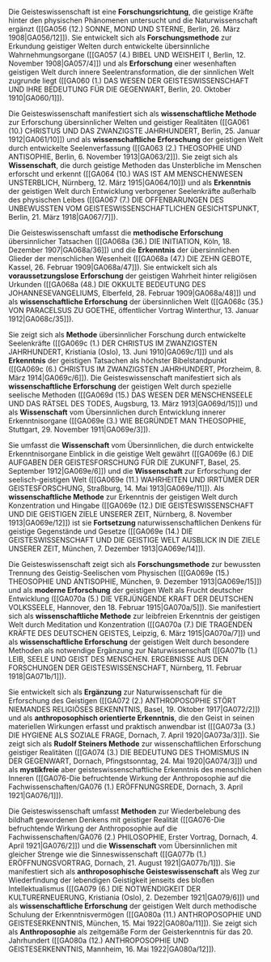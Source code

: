 
Die Geisteswissenschaft ist eine **Forschungsrichtung**, die geistige Kräfte hinter den physischen Phänomenen untersucht und die Naturwissenschaft ergänzt ([[GA056 (12.) SONNE, MOND UND STERNE, Berlin, 26. März 1908|GA056/12]]). Sie entwickelt sich als **Forschungsmethode** zur Erkundung geistiger Welten durch entwickelte übersinnliche Wahrnehmungsorgane ([[GA057 (4.) BIBEL UND WEISHEIT I, Berlin, 12. November 1908|GA057/4]]) und als **Erforschung** einer wesenhaften geistigen Welt durch innere Seelentransformation, die der sinnlichen Welt zugrunde liegt ([[GA060 (1.) DAS WESEN DER GEISTESWISSENSCHAFT UND IHRE BEDEUTUNG FÜR DIE GEGENWART, Berlin, 20. Oktober 1910|GA060/1]]).

Die Geisteswissenschaft manifestiert sich als **wissenschaftliche Methode** zur Erforschung übersinnlicher Welten und geistiger Realitäten ([[GA061 (10.) CHRISTUS UND DAS ZWANZIGSTE JAHRHUNDERT, Berlin, 25. Januar 1912|GA061/10]]) und als **wissenschaftliche Erforschung** der geistigen Welt durch entwickelte Seelenverfassung ([[GA063 (2.) THEOSOPHIE UND ANTISOPHIE, Berlin, 6. November 1913|GA063/2]]). Sie zeigt sich als **Wissenschaft**, die durch geistige Methoden das Unsterbliche im Menschen erforscht und erkennt ([[GA064 (10.) WAS IST AM MENSCHENWESEN UNSTERBLICH, Nürnberg, 12. März 1915|GA064/10]]) und als **Erkenntnis** der geistigen Welt durch Entwicklung verborgener Seelenkräfte außerhalb des physischen Leibes ([[GA067 (7.) DIE OFFENBARUNGEN DES UNBEWUSSTEN VOM GEISTESWISSENSCHAFTLICHEN GESICHTSPUNKT, Berlin, 21. März 1918|GA067/7]]).

Die Geisteswissenschaft umfasst die **methodische Erforschung** übersinnlicher Tatsachen ([[GA068a (36.) DIE INITIATION, Köln, 18. Dezember 1907|GA068a/36]]) und die **Erkenntnis** der übersinnlichen Glieder der menschlichen Wesenheit ([[GA068a (47.) DIE ZEHN GEBOTE, Kassel, 26. Februar 1909|GA068a/47]]). Sie entwickelt sich als **voraussetzungslose Erforschung** der geistigen Wahrheit hinter religiösen Urkunden ([[GA068a (48.) DIE OKKULTE BEDEUTUNG DES JOHANNESEVANGELIUMS, Elberfeld, 28. Februar 1909|GA068a/48]]) und als **wissenschaftliche Erforschung** der übersinnlichen Welt ([[GA068c (35.) VON PARACELSUS ZU GOETHE, öffentlicher Vortrag Winterthur, 13. Januar 1912|GA068c/35]]).

Sie zeigt sich als **Methode** übersinnlicher Forschung durch entwickelte Seelenkräfte ([[GA069c (1.) DER CHRISTUS IM ZWANZIGSTEN JAHRHUNDERT, Kristiania (Oslo), 13. Juni 1910|GA069c/1]]) und als **Erkenntnis** der geistigen Tatsachen als höchster Bibelstandpunkt ([[GA069c (6.) CHRISTUS IM ZWANZIGSTEN JAHRHUNDERT, Pforzheim, 8. März 1914|GA069c/6]]). Die Geisteswissenschaft manifestiert sich als **wissenschaftliche Erforschung** der geistigen Welt durch spezielle seelische Methoden ([[GA069d (15.) DAS WESEN DER MENSCHENSEELE UND DAS RÄTSEL DES TODES, Augsburg, 13. März 1913|GA069d/15]]) und als **Wissenschaft** vom Übersinnlichen durch Entwicklung innerer Erkenntnisorgane ([[GA069e (3.) WIE BEGRÜNDET MAN THEOSOPHIE, Stuttgart, 29. November 1911|GA069e/3]]).

Sie umfasst die **Wissenschaft** vom Übersinnlichen, die durch entwickelte Erkenntnisorgane Einblick in die geistige Welt gewährt ([[GA069e (6.) DIE AUFGABEN DER GEISTESFORSCHUNG FÜR DIE ZUKUNFT, Basel, 25. September 1912|GA069e/6]]) und die **Wissenschaft** zur Erforschung der seelisch-geistigen Welt ([[GA069e (11.) WAHRHEITEN UND IRRTÜMER DER GEISTESFORSCHUNG, Straßburg, 14. Mai 1913|GA069e/11]]). Als **wissenschaftliche Methode** zur Erkenntnis der geistigen Welt durch Konzentration und Hingabe ([[GA069e (12.) DIE GEISTESWISSENSCHAFT UND DIE GEISTIGEN ZIELE UNSERER ZEIT, Nürnberg, 8. November 1913|GA069e/12]]) ist sie **Fortsetzung** naturwissenschaftlichen Denkens für geistige Gegenstände und Gesetze ([[GA069e (14.) DIE GEISTESWISSENSCHAFT UND DIE GEISTIGE WELT AUSBLICK IN DIE ZIELE UNSERER ZEIT, München, 7. Dezember 1913|GA069e/14]]).

Die Geisteswissenschaft zeigt sich als **Forschungsmethode** zur bewussten Trennung des Geistig-Seelischen vom Physischen ([[GA069e (15.) THEOSOPHIE UND ANTISOPHIE, München, 9. Dezember 1913|GA069e/15]]) und als **moderne Erforschung** der geistigen Welt als Frucht deutscher Entwicklung ([[GA070a (5.) DIE VERJÜNGENDE KRAFT DER DEUTSCHEN VOLKSSEELE, Hannover, den 18. Februar 1915|GA070a/5]]). Sie manifestiert sich als **wissenschaftliche Methode** zur leibfreien Erkenntnis der geistigen Welt durch Meditation und Konzentration ([[GA070a (7.) DIE TRAGENDEN KRÄFTE DES DEUTSCHEN GEISTES, Leipzig, 6. März 1915|GA070a/7]]) und als **wissenschaftliche Erforschung** der geistigen Welt durch besondere Methoden als notwendige Ergänzung zur Naturwissenschaft ([[GA071b (1.) LEIB, SEELE UND GEIST DES MENSCHEN. ERGEBNISSE AUS DEN FORSCHUNGEN DER GEISTESWISSENSCHAFT, Nürnberg, 11. Februar 1918|GA071b/1]]).

Sie entwickelt sich als **Ergänzung** zur Naturwissenschaft für die Erforschung des Geistigen ([[GA072 (2.) ANTHROPOSOPHIE STÖRT NIEMANDES RELIGIÖSES BEKENNTNIS, Basel, 19. Oktober 1917|GA072/2]]) und als **anthroposophisch orientierte Erkenntnis**, die den Geist in seinen materiellen Wirkungen erfasst und praktisch anwendbar ist ([[GA073a (3.) DIE HYGIENE ALS SOZIALE FRAGE, Dornach, 7. April 1920|GA073a/3]]). Sie zeigt sich als **Rudolf Steiners Methode** zur wissenschaftlichen Erforschung geistiger Realitäten ([[GA074 (3.) DIE BEDEUTUNG DES THOMISMUS IN DER GEGENWART, Dornach, Pfingstsonntag, 24. Mai 1920|GA074/3]]) und als **mystikfreie** aber geisteswissenschaftliche Erkenntnis des menschlichen Inneren ([[GA076-Die befruchtende Wirkung der Anthroposophie auf die Fachwissenschaften/GA076 (1.) ERÖFFNUNGSREDE, Dornach, 3. April 1921|GA076/1]]).

Die Geisteswissenschaft umfasst **Methoden** zur Wiederbelebung des bildhaft gewordenen Denkens mit geistiger Realität ([[GA076-Die befruchtende Wirkung der Anthroposophie auf die Fachwissenschaften/GA076 (2.) PHILOSOPHIE, Erster Vortrag, Dornach, 4. April 1921|GA076/2]]) und die **Wissenschaft** vom Übersinnlichen mit gleicher Strenge wie die Sinneswissenschaft ([[GA077b (1.) ERÖFFNUNGSVORTRAG, Dornach, 21. August 1921|GA077b/1]]). Sie manifestiert sich als **anthroposophische Geisteswissenschaft** als Weg zur Wiederfindung der lebendigen Geistigkeit jenseits des bloßen Intellektualismus ([[GA079 (6.) DIE NOTWENDIGKEIT DER KULTURERNEUERUNG, Kristiania (Oslo), 2. Dezember 1921|GA079/6]]) und als **wissenschaftliche Erforschung** der geistigen Welt durch methodische Schulung der Erkenntnisvermögen ([[GA080a (11.) ANTHROPOSOPHIE UND GEISTESERKENNTNIS, München, 15. Mai 1922|GA080a/11]]). Sie zeigt sich als **Anthroposophie** als zeitgemäße Form der Geisterkenntnis für das 20. Jahrhundert ([[GA080a (12.) ANTHROPOSOPHIE UND GEISTESERKENNTNIS, Mannheim, 16. Mai 1922|GA080a/12]]).
